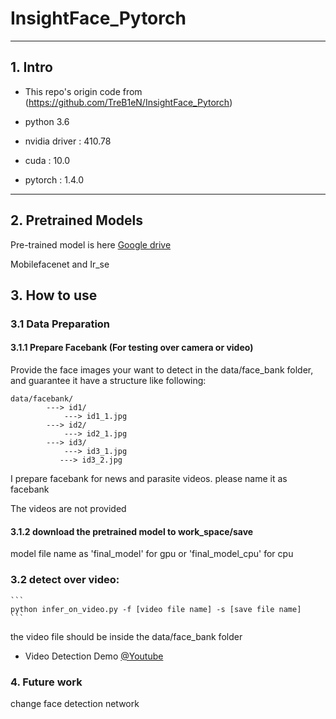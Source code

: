 # InsightFace_Pytorch



------

## 1. Intro

- This repo's origin code from (https://github.com/TreB1eN/InsightFace_Pytorch)

- python 3.6

- nvidia driver : 410.78

- cuda : 10.0

- pytorch : 1.4.0

------

## 2. Pretrained Models

Pre-trained model is here [Google drive](https://drive.google.com/drive/folders/1S8w9ADr_86iEkWklhE8jfvctT5vzmlnr?usp=sharing)

Mobilefacenet and Ir_se


## 3. How to use


### 3.1 Data Preparation

#### 3.1.1 Prepare Facebank (For testing over camera or video)

Provide the face images your want to detect in the data/face_bank folder, and guarantee it have a structure like following:

```
data/facebank/
        ---> id1/
            ---> id1_1.jpg
        ---> id2/
            ---> id2_1.jpg
        ---> id3/
            ---> id3_1.jpg
           ---> id3_2.jpg
```
I prepare facebank for news and parasite videos. please name it as facebank

The videos are not provided


#### 3.1.2 download the pretrained model to work_space/save

model file name as 'final_model' for gpu or 'final_model_cpu' for cpu


### 3.2 detect over video:

```
​```
python infer_on_video.py -f [video file name] -s [save file name]
​```
```

the video file should be inside the data/face_bank folder

- Video Detection Demo [@Youtube](https://www.youtube.com/watch?v=6r9RCRmxtHE)

### 4. Future work

change face detection network
